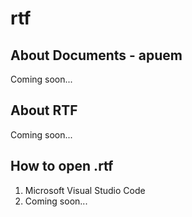 # rtf

## About Documents - apuem
Coming soon...

## About RTF
Coming soon...

## How to open .rtf
1. Microsoft Visual Studio Code
2. Coming soon...
